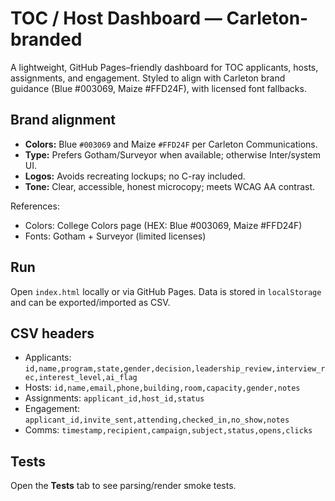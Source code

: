 # TOC / Host Dashboard — Carleton-branded

A lightweight, GitHub Pages–friendly dashboard for TOC applicants, hosts, assignments, and engagement. Styled to align with Carleton brand guidance (Blue #003069, Maize #FFD24F), with licensed font fallbacks.

## Brand alignment
- **Colors:** Blue `#003069` and Maize `#FFD24F` per Carleton Communications.
- **Type:** Prefers Gotham/Surveyor when available; otherwise Inter/system UI.
- **Logos:** Avoids recreating lockups; no C-ray included.
- **Tone:** Clear, accessible, honest microcopy; meets WCAG AA contrast.

References:
- Colors: College Colors page (HEX: Blue #003069, Maize #FFD24F)
- Fonts: Gotham + Surveyor (limited licenses)

## Run
Open `index.html` locally or via GitHub Pages. Data is stored in `localStorage` and can be exported/imported as CSV.

## CSV headers
- Applicants: `id,name,program,state,gender,decision,leadership_review,interview_rec,interest_level,ai_flag`
- Hosts: `id,name,email,phone,building,room,capacity,gender,notes`
- Assignments: `applicant_id,host_id,status`
- Engagement: `applicant_id,invite_sent,attending,checked_in,no_show,notes`
- Comms: `timestamp,recipient,campaign,subject,status,opens,clicks`

## Tests
Open the **Tests** tab to see parsing/render smoke tests.

